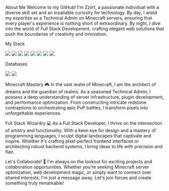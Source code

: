 About Me
Welcome to my GitHub! I'm Zziirt, a passionate individual with a diverse skill set and an insatiable curiosity for technology. By day, I wield my expertise as a Technical Admin on Minecraft servers, ensuring that every player's experience is nothing short of extraordinary. By night, I dive into the world of Full Stack Development, crafting elegant web solutions that push the boundaries of creativity and innovation.

My Stack 

<img src="https://img.shields.io/badge/JavaScript-B8860B?style=for-the-badge&logo=javascript&logoColor=white" />
<img src="https://img.shields.io/badge/HTML-A52A2A?style=for-the-badge&logo=html5&logoColor=black" />
<img src="https://img.shields.io/badge/CSS-6495ED?style=for-the-badge&logo=css3&logoColor=white" />
<img src="https://img.shields.io/badge/Node.JS-green?style=for-the-badge&logo=node.js&logoColor=F5F5F5" />
<img src="https://img.shields.io/badge/React-4169E1?style=for-the-badge&logo=react&logoColor=E0FFFF" />
<img src="https://img.shields.io/badge/Sass-DDA0DD?style=for-the-badge&logo=sass&logoColor=FF00FF" />
<img src="https://img.shields.io/badge/Scss-800080?style=for-the-badge&logo=sass&logoColor=F0FFFF" />
<img src="https://img.shields.io/badge/Vite-FFFFFF?style=for-the-badge&logo=vite&logoColor=FFA500" />

Databases

<img src="https://img.shields.io/badge/SQlite-808080?style=for-the-badge&logo=sqlite&logoColor=FFFFFF" />
<img src="https://img.shields.io/badge/MySQL-FFFFFF?style=for-the-badge&logo=mysql&logoColor=7FFF00" />


Minecraft Mastery 🎮
In the vast realm of Minecraft, I am the architect of dreams and the guardian of realms. As a seasoned Technical Admin, I possess a deep understanding of server infrastructure, plugin development, and performance optimization. From constructing intricate redstone contraptions to orchestrating epic PvP battles, I transform pixels into unforgettable experiences.

Full Stack Wizardry 💻
As a Full Stack Developer, I thrive on the intersection of artistry and functionality. With a keen eye for design and a mastery of programming languages, I sculpt digital landscapes that captivate and inspire. Whether it's crafting pixel-perfect frontend interfaces or architecting robust backend systems, I bring ideas to life with precision and flair.

Let's Collaborate! 🚀
I'm always on the lookout for exciting projects and collaboration opportunities. Whether you're seeking Minecraft server optimization, web development magic, or simply want to connect over shared interests, I'm just a message away. Let's join forces and create something truly remarkable!

